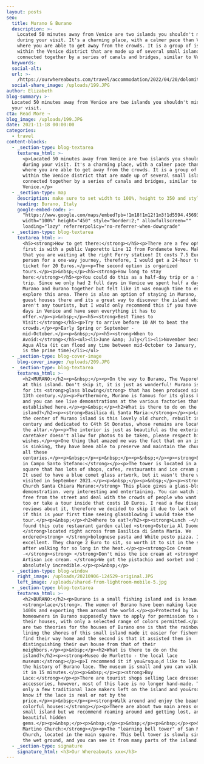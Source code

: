 ```yaml
---
layout: posts
seo:
  title: Murano & Burano
  description: >-
    Located 50 minutes away from Venice are two islands you shouldn't miss
    during your visit. It's a charming place, with a calmer pace than Venice
    where you are able to get away from the crowds. It is a group of islands
    within the Venice district that are made up of several small islands
    connected together by a series of canals and bridges, similar to Venice.
  keywords:
  social-alt:
  url: >-
    /https://ourwhereabouts.com/travel/accommodation/2022/04/20/dolomites-travel-guide.html
  social-share_image: /uploads/199.JPG
author: Elizabeth
blog-summary: >-
  Located 50 minutes away from Venice are two islands you shouldn't miss during
  your visit.
cta: Read More →
blog_image: /uploads/199.JPG
date: 2021-11-18 00:00:00
categories:
  - travel
content-blocks:
  - _section-type: blog-textarea
    textarea_html: >-
      <p>Located 50 minutes away from Venice are two islands you shouldn't miss
      during your visit. It's a charming place, with a calmer pace than Venice
      where you are able to get away from the crowds. It is a group of islands
      within the Venice district that are made up of several small islands
      connected together by a series of canals and bridges, similar to
      Venice.</p>
  - _section-type: map
    description: make sure to set width to 100%, height to 350 and style to border 2
    heading: Burano, Italy
    google-embed-code: >-
      "https://www.google.com/maps/embed?pb=!1m18!1m12!1m3!1d5594.456933770932!2d12.408293872974816!3d45.48534384902236!2m3!1f0!2f0!3f0!3m2!1i1024!2i768!4f13.1!3m3!1m2!1s0x477eac52f73090a5%3A0x7dc660c352b117d2!2sBurano!5e0!3m2!1sen!2sil!4v1653750186491!5m2!1sen!2sil"
      width="100%" height="450" style="border:2;" allowfullscreen=""
      loading="lazy" referrerpolicy="no-referrer-when-downgrade"
  - _section-type: blog-textarea
    textarea_html: >-
      <h5><strong>How to get there:</strong></h5><p>There are a few options: The
      first is with a public Vaporetto Line 12 from Fondamete Nove. Make sure
      that you are waiting at the right Ferry station! It costs 7.5 Euro per
      person for a one-way journey, therefore, I would get a 24-hour transport
      ticket for 20 Euros.</p><p>The second option is organized
      tours.</p><p>&nbsp;</p><h5><strong>How long to stay
      here:</strong></h5><p>You could do this as a half-day trip or a full-day
      trip. Since we only had 2 full days in Venice we spent half a day in
      Murano and Burano together but felt like it was enough time to enjoy and
      explore this area. There is also an option of staying in Murano, there are
      guest houses there and its a great way to discover the island while there
      aren't any tourists, but I would only recommend this if you have a few
      days in Venice and have seen everything it has to
      offer.</p><p>&nbsp;</p><h5><strong>Best Times to
      Visit:</strong></h5><p>Try to arrive before 10 AM to beat the
      crowds.</p><p>Early Spring or September -
      mid-October.</p><p>&nbsp;</p><h5><strong>When to
      Avoid:</strong></h5><ul><li>June &amp; July</li><li>November because of
      Aqua Alta (it can flood any time between mid-October to January, but Nov
      is the prime time)</li></ul>
  - _section-type: blog-cover-image
    blog-cover_image: /uploads/209.JPG
  - _section-type: blog-textarea
    textarea_html: >-
      <h2>MURANO:</h2><p>&nbsp;</p><p>On the way to Burano, The Vaporetto stops
      at this island. Don't skip it, it is just as wonderful! Murano is known
      for its <strong>glass blowing</strong> that has been produced since the
      13th century.</p><p>Furthermore, Murano is famous for its glass blowing
      and you can see live demonstrations at the various factories that are
      established here.</p><p>&nbsp;</p><h2>What is there to do on the
      island?</h2><p><strong>Basilica di Santa Maria:</strong></p><p>Located in
      the center of Murano island is this lovely old church, rebuilt in the 12th
      century and dedicated to C4th St Donatus, whose remains are located behind
      the altar.</p><p>The interior is just as beautiful as the exterior but the
      caretaker doesn't allow for photos to be taken, please respect his
      wishes.</p><p>One thing that amazed me was the fact that on an island that
      is sinking, they have been able to preserve and maintain the church for
      all these
      centuries.</p><p>&nbsp;</p><p>&nbsp;</p><p>&nbsp;</p><p><strong>Bell Tower
      in Campo Santo Stefano:</strong></p><p>The tower is located in a beautiful
      square that has lots of shops, cafes, restaurants and ice cream parlors.
      It used to have a blue comet glass artwork, but it wasn't there when we
      visited in September 2021.</p><p>&nbsp;</p><p>&nbsp;</p><p><strong>Former
      Church Santa Chiara Murano:</strong> This place gives a glass-blowing
      demonstration. very interesting and entertaining. You can watch it for
      free from the street and deal with the crowds of people who want to see it
      too or take a tour inside that costs 10 Euros. I read a few disappointing
      reviews about it, therefore we decided to skip it due to lack of time, but
      if this is your first time seeing glassblowing I would take the
      tour.</p><p>&nbsp;</p><h2>Where to eat?</h2><p><strong>Lunch -</strong> We
      found this cute restaurant garden called <strong>Osteria Al Duomo
      </strong>located right across from Basilica di Santa Maria. We
      ordered<strong> </strong>bolognese pasta and White pesto pizza. It was
      excellent. They charge 2 Euro to sit, so worth it to sit in the shade
      after walking for so long in the heat.</p><p><strong>Ice Cream
      -</strong><strong> </strong>Don't miss the ice cream at <strong>Murano
      Artisan ice cream. </strong>We got the pistachio and sorbet and it was
      absolutely incredible.</p><p>&nbsp;</p>
  - _section-type: blog-window
    right_image: /uploads/20210906-124529-original.JPG
    left_image: /uploads/shared-from-lightroom-mobile-5.jpg
  - _section-type: blog-textarea
    textarea_html: >-
      <h2>BURANO:</h2><p>Burano is a small fishing island and is known for its
      <strong>lace</strong>. The women of Burano have been making lace since the
      1400s and exporting them around the world.</p><p>Protected by law,
      homeowners in Burano supposedly have to apply for permission to repaint
      their houses, with only a selected range of colors permitted.</p><p>There
      are two theories for the houses of Burano one is that the rainbow palette
      lining the shores of this small island made it easier for fishermen to
      find their way home and the second is that it assisted them in
      distinguishing their own house from that of their
      neighbors.</p><p>&nbsp;</p><h2>What is there to do on the
      island?</h2><p><strong>Museo de Murletto - the local lace
      museum:</strong></p><p>I recommend it if you&rsquo;d like to learn about
      the history of Burano lace. The museum is small and you can walk through
      it in 15 minutes.</p><p>&nbsp;</p><p><strong>Buy
      Lace:</strong></p><p>There are tourist shops selling lace dresses and
      accessories, however, most of this lace is no longer hand-made. There are
      only a few traditional lace makers left on the island and you&rsquo;ll
      know if the lace is real or not by the
      price.</p><p>&nbsp;</p><p><strong>Walk around and enjoy the beautiful
      colorful houses:</strong></p><p>There are about two main areas on this
      small island but we recommend roaming around and getting lost, and finding
      beautiful hidden
      gems.</p><p>&nbsp;</p><p>&nbsp;</p><p>&nbsp;</p><p>&nbsp;</p><p>&nbsp;</p><p>&nbsp;</p><p><strong>San
      Martino Church:</strong></p><p>The "learning bell tower" of San Martino
      Church, located in the main square. This bell tower is slowly sinking in
      the wet ground, and you can see it from many parts of the island.</p>
  - _section-type: signature
    signature_html: <h3>Our Whereabouts xxx</h3>
---
```

